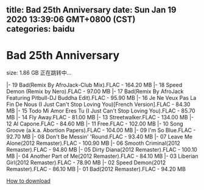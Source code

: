 
title: Bad 25th Anniversary
date: Sun Jan 19 2020 13:39:06 GMT+0800 (CST)    
categories: baidu
---

# Bad 25th Anniversary
size: 1.86 GB
 正在跳转中...
 
|- 19 Bad(Remix By AfroJack-Club Mix).FLAC - 164.20 MB
|- 18 Speed Demon (Remix by Nero).FLAC - 97.00 MB
|- 17 Bad(Remix By AfroJack Featuring Pitbull-DJ Buddha Edit).FLAC - 95.90 MB
|- 16 Je Ne Veux Pas La Fin De Nous (I Just Can't Stop Loving You)[French Version].FLAC - 84.30 MB
|- 15 Todo Mi Amor Eres Tu (I Just Can't Stop Loving You).FLAC - 85.70 MB
|- 14 Fly Away.FLAC - 81.00 MB
|- 13 Streetwalker.FLAC - 134.00 MB
|- 12 Al Capone.FLAC - 84.60 MB
|- 11 Free.FLAC - 102.00 MB
|- 10 Song Groove (a.k.a. Abortion Papers).FLAC - 104.00 MB
|- 09 I'm So Blue.FLAC - 92.70 MB
|- 08 Don't Be Messin' 'Round.FLAC - 93.40 MB
|- 07 Leave Me Alone(2012 Remaster).FLAC - 100.90 MB
|- 06 Smooth Criminal(2012 Remaster).FLAC - 94.80 MB
|- 05 Dirty Diana(2012 Remaster).FLAC - 100.10 MB
|- 04 Another Part of Me(2012 Remaster).FLAC - 84.10 MB
|- 03 Liberian Girl(2012 Remaster).FLAC - 78.90 MB
|- 02 Speed Demon(2012 Remaster).FLAC - 86.10 MB
|- 01 Bad(2012 Remaster).FLAC - 94.20 MB

[How to download](https://bpcam.bemobtrk.com/go/2ceec3aa-1ca2-46d6-b9ff-aaa5c184517c?jno=144)